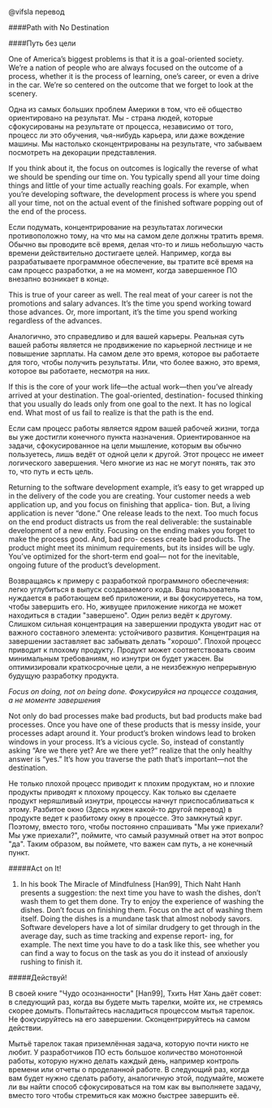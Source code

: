 @vifsla перевод

####Path with No Destination

####Путь без цели


One of America’s biggest problems is that it is a goal-oriented society.
We’re a nation of people who are always focused on the outcome of a
process, whether it is the process of learning, one’s career, or even a
drive in the car. We’re so centered on the outcome that we forget to
look at the scenery.

Одна из самых больших проблем Америки в том, что её общество ориентировано
на результат. Мы - страна людей, которые сфокусированы на результате 
от процесса, независимо от того, процесс ли это обучения, чья-нибудь карьера,
или даже вождение машины. Мы настолько сконцентрированы на результате, что
забываем посмотреть на декорации представления.


If you think about it, the focus on outcomes is logically the reverse of
what we should be spending our time on. You typically spend all your
time doing things and little of your time actually reaching goals. For
example, when you’re developing software, the development process
is where you spend all your time, not on the actual event of the finished
software popping out of the end of the process.

Если подумать, концентрирование на результатах логически противоположно тому,
на что мы на самом деле должны тратить время. Обычно вы проводите всё время,
делая что-то и лишь небольшую часть времени действительно достигаете целей.
Например, когда вы разрабатываете программное обеспечение, вы тратите всё 
время на сам процесс разработки, а не на момент, когда завершенное ПО
внезапно возникает в конце.

  
This is true of your career as well. The real meat of your career is not
the promotions and salary advances. It’s the time you spend working
toward those advances. Or, more important, it’s the time you spend
working regardless of the advances.

Аналогично, это справедливо и для вашей карьеры. Реальная суть вашей работы 
является не продвижение по карьерной лестнице и не повышение зарплаты. На 
самом деле это время, которое вы работаете для того, чтобы получить результаты. Или,
что более важно, это время, которое вы работаете, несмотря на них.


If this is the core of your work life—the actual work—then you’ve
already arrived at your destination. The goal-oriented, destination-
focused thinking that you usually do leads only from one goal to the
next. It has no logical end. What most of us fail to realize is that the path
is the end.
 
Если сам процесс работы является ядром вашей рабочей жизни, тогда вы уже
достигли конечного пункта назначения. Ориентированное на задачи, сфокусированное 
на цели мышление, которым вы обычно пользуетесь, лишь ведёт от одной цели к другой.
Этот процесс не имеет логического завершения. Чего многие из нас не могут понять,
так это то, что путь и есть цель.


Returning to the software development example, it’s easy to get
wrapped up in the delivery of the code you are creating. Your customer
needs a web application up, and you focus on finishing that applica-
tion. But, a living application is never “done.” One release leads to the
next. Too much focus on the end product distracts us from the real
deliverable: the sustainable development of a new entity.
Focusing on the ending makes you forget
to make the process good. And, bad pro-
cesses create bad products. The product
might meet its minimum requirements, but
its insides will be ugly. You’ve optimized for the short-term end goal—
not for the inevitable, ongoing future of the product’s development.


Возвращаясь к примеру с разработкой программного обеспечения: легко 
углубиться в выпуск создаваемого кода. Ваш пользователь нуждается в 
работающем веб приложении, и вы фокусируетесь, на том, чтобы завершить его.
Но, живущее приложение никогда не может находиться в стадии "завершено".
Один релиз ведёт к другому. Слишком сильная концентрация на завершении продукта 
уводит нас от важного составного элемента: устойчивого развития. Концентрация на 
завершении заставляет вас забывать делать "хорошо". Плохой процесс 
приводит к плохому продукту. Продукт может соответствовать своим минимальным 
требованиям, но изнутри он будет ужасен. Вы оптимизировали краткосрочные цели, а не 
неизбежную непрерывную будущую разработку продукта.


*Focus on doing, not on being done.*
*Фокусируйся на процессе создания, а не моменте завершения*


Not only do bad processes make bad products, but bad products make
bad processes. Once you have one of these products that is messy
inside, your processes adapt around it. Your product’s broken windows
lead to broken windows in your process. It’s a vicious cycle.
So, instead of constantly asking “Are we there yet? Are we there yet?”
realize that the only healthy answer is “yes.” It’s how you traverse the
path that’s important—not the destination.

Не только плохой процесс приводит к плохим продуктам, но и плохие продукты
приводят к плохому процессу. Как только вы сделаете продукт неряшливый изнутри,
процессы начнут приспосабливаться к этому. Разбитое окно (Здесь нужен какой-то другой 
перевод) в продукте ведет к разбитому окну в процессе. Это замкнутый круг. 
Поэтому, вместо того, чтобы постоянно спрашивать "Мы уже приехали? Мы уже приехали?",
поймите, что самый разумный ответ на этот вопрос "да". Таким образом, вы поймете, что
важен сам путь, а не конечный пункт.


#####Act on It!
1. In his book The Miracle of Mindfulness [Han99], Thich Naht Hanh
presents a suggestion: the next time you have to wash the dishes,
don’t wash them to get them done. Try to enjoy the experience
of washing the dishes. Don’t focus on finishing them. Focus on the
act of washing them itself.
Doing the dishes is a mundane task that almost nobody savors.
Software developers have a lot of similar drudgery to get through
in the average day, such as time tracking and expense report-
ing, for example. The next time you have to do a task like this,
see whether you can find a way to focus on the task as you do it
instead of anxiously rushing to finish it.

#####Действуй!

В своей книге "Чудо осознанности" [Han99], Тхить Нят Хань даёт совет:
в следующий раз, когда вы будете мыть тарелки, мойте их, не стремясь скорее домыть.
Попытайтесь насладиться процессом мытья тарелок. Не фокусируйтесь на 
его завершении. Сконцентрируйтесь на самом действии.

Мытьё тарелок такая приземлённая задача, которую почти никто не любит. 
У разработчиков ПО есть большое количество монотонной работы, которую нужно делать 
каждый день, например контроль времени или отчеты о проделанной работе. В следующий раз,
когда вам будет нужно сделать работу, аналогичную этой, подумайте, можете ли вы найти
способ сфокусироваться на том как вы выполняете задачу, вместо того чтобы
стремиться как можно быстрее завершить её.
